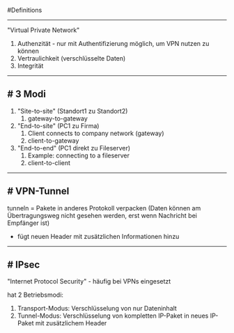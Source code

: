 #Definitions 

---

"Virtual Private Network"

1. Authenzität - nur mit Authentifizierung möglich, um VPN nutzen zu können
2. Vertraulichkeit (verschlüsselte Daten)
3. Integrität

---
## # 3 Modi

1. "Site-to-site" (Standort1 zu Standort2)
	1. gateway-to-gateway
2. "End-to-site" (PC1 zu Firma)
	1. Client connects to company network (gateway)
	2. client-to-gateway
3. "End-to-end" (PC1 direkt zu Fileserver)
	1. Example: connecting to a fileserver
	2. client-to-client

---
## # VPN-Tunnel

tunneln = Pakete in anderes Protokoll verpacken (Daten können am Übertragungsweg nicht gesehen werden, erst wenn Nachricht bei Empfänger ist)
- fügt neuen Header mit zusätzlichen Informationen hinzu

---
## # IPsec

"Internet Protocol Security" - häufig bei VPNs eingesetzt 

hat 2 Betriebsmodi:
1. Transport-Modus: Verschlüsselung von nur Dateninhalt
2. Tunnel-Modus: Verschlüsselung von kompletten IP-Paket in neues IP-Paket mit zusätzlichem Header



